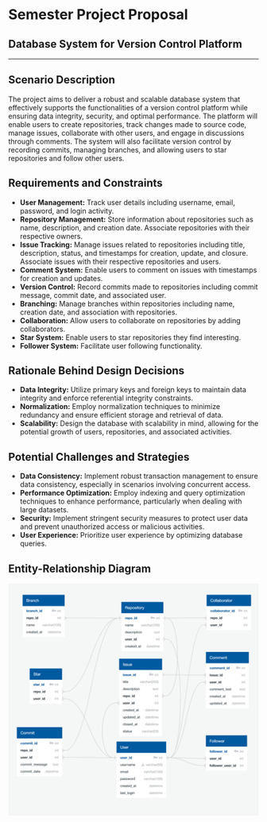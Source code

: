 # Semester Project Proposal
## Database System for Version Control Platform
---
## Scenario Description
The project aims to deliver a robust and scalable database system that effectively supports the functionalities of a version control platform while ensuring data integrity, security, and optimal performance. The platform will enable users to create repositories, track changes made to source code, manage issues, collaborate with other users, and engage in discussions through comments. The system will also facilitate version control by recording commits, managing branches, and allowing users to star repositories and follow other users.

## Requirements and Constraints
- **User Management:** Track user details including username, email, password, and login activity.
- **Repository Management:** Store information about repositories such as name, description, and creation date. Associate repositories with their respective owners.
- **Issue Tracking:** Manage issues related to repositories including title, description, status, and timestamps for creation, update, and closure. Associate issues with their respective repositories and users.
- **Comment System:** Enable users to comment on issues with timestamps for creation and updates.
- **Version Control:** Record commits made to repositories including commit message, commit date, and associated user.
- **Branching:** Manage branches within repositories including name, creation date, and association with repositories.
- **Collaboration:** Allow users to collaborate on repositories by adding collaborators.
- **Star System:** Enable users to star repositories they find interesting.
- **Follower System:** Facilitate user following functionality.

## Rationale Behind Design Decisions
- **Data Integrity:** Utilize primary keys and foreign keys to maintain data integrity and enforce referential integrity constraints.
- **Normalization:** Employ normalization techniques to minimize redundancy and ensure efficient storage and retrieval of data.
- **Scalability:** Design the database with scalability in mind, allowing for the potential growth of users, repositories, and associated activities.

## Potential Challenges and Strategies
- **Data Consistency:** Implement robust transaction management to ensure data consistency, especially in scenarios involving concurrent access.
- **Performance Optimization:** Employ indexing and query optimization techniques to enhance performance, particularly when dealing with large datasets.
- **Security:** Implement stringent security measures to protect user data and prevent unauthorized access or malicious activities.
- **User Experience:** Prioritize user experience by optimizing database queries.

## Entity-Relationship Diagram
![alt text](https://github.com/abdbbdii/DBS-Semester-Project/blob/main/ERD.png)
